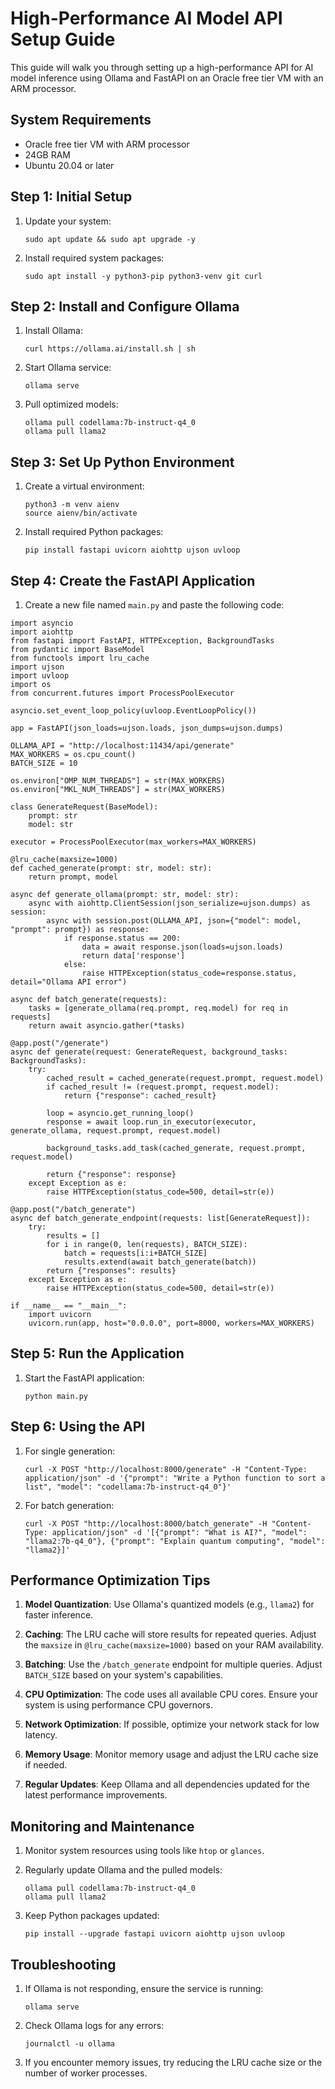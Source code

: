 
# High-Performance AI Model API Setup Guide

This guide will walk you through setting up a high-performance API for AI model inference using Ollama and FastAPI on an Oracle free tier VM with an ARM processor.

## System Requirements

- Oracle free tier VM with ARM processor
- 24GB RAM
- Ubuntu 20.04 or later

## Step 1: Initial Setup

1. Update your system:
   ```
   sudo apt update && sudo apt upgrade -y
   ```

2. Install required system packages:
   ```
   sudo apt install -y python3-pip python3-venv git curl
   ```

## Step 2: Install and Configure Ollama

1. Install Ollama:
   ```
   curl https://ollama.ai/install.sh | sh
   ```

2. Start Ollama service:
   ```
   ollama serve
   ```

3. Pull optimized models:
   ```
   ollama pull codellama:7b-instruct-q4_0
   ollama pull llama2
   ```

## Step 3: Set Up Python Environment

1. Create a virtual environment:
   ```
   python3 -m venv aienv
   source aienv/bin/activate
   ```

2. Install required Python packages:
   ```
   pip install fastapi uvicorn aiohttp ujson uvloop
   ```
## Step 4: Create the FastAPI Application

1. Create a new file named `main.py` and paste the following code:
```
import asyncio
import aiohttp
from fastapi import FastAPI, HTTPException, BackgroundTasks
from pydantic import BaseModel
from functools import lru_cache
import ujson
import uvloop
import os
from concurrent.futures import ProcessPoolExecutor

asyncio.set_event_loop_policy(uvloop.EventLoopPolicy())

app = FastAPI(json_loads=ujson.loads, json_dumps=ujson.dumps)

OLLAMA_API = "http://localhost:11434/api/generate"
MAX_WORKERS = os.cpu_count()
BATCH_SIZE = 10

os.environ["OMP_NUM_THREADS"] = str(MAX_WORKERS)
os.environ["MKL_NUM_THREADS"] = str(MAX_WORKERS)

class GenerateRequest(BaseModel):
    prompt: str
    model: str

executor = ProcessPoolExecutor(max_workers=MAX_WORKERS)

@lru_cache(maxsize=1000)
def cached_generate(prompt: str, model: str):
    return prompt, model

async def generate_ollama(prompt: str, model: str):
    async with aiohttp.ClientSession(json_serialize=ujson.dumps) as session:
        async with session.post(OLLAMA_API, json={"model": model, "prompt": prompt}) as response:
            if response.status == 200:
                data = await response.json(loads=ujson.loads)
                return data['response']
            else:
                raise HTTPException(status_code=response.status, detail="Ollama API error")

async def batch_generate(requests):
    tasks = [generate_ollama(req.prompt, req.model) for req in requests]
    return await asyncio.gather(*tasks)

@app.post("/generate")
async def generate(request: GenerateRequest, background_tasks: BackgroundTasks):
    try:
        cached_result = cached_generate(request.prompt, request.model)
        if cached_result != (request.prompt, request.model):
            return {"response": cached_result}

        loop = asyncio.get_running_loop()
        response = await loop.run_in_executor(executor, generate_ollama, request.prompt, request.model)
        
        background_tasks.add_task(cached_generate, request.prompt, request.model)
        
        return {"response": response}
    except Exception as e:
        raise HTTPException(status_code=500, detail=str(e))

@app.post("/batch_generate")
async def batch_generate_endpoint(requests: list[GenerateRequest]):
    try:
        results = []
        for i in range(0, len(requests), BATCH_SIZE):
            batch = requests[i:i+BATCH_SIZE]
            results.extend(await batch_generate(batch))
        return {"responses": results}
    except Exception as e:
        raise HTTPException(status_code=500, detail=str(e))

if __name__ == "__main__":
    import uvicorn
    uvicorn.run(app, host="0.0.0.0", port=8000, workers=MAX_WORKERS)
```

## Step 5: Run the Application

1. Start the FastAPI application:
   ```
   python main.py
   ```

## Step 6: Using the API

1. For single generation:
   ```
   curl -X POST "http://localhost:8000/generate" -H "Content-Type: application/json" -d '{"prompt": "Write a Python function to sort a list", "model": "codellama:7b-instruct-q4_0"}'
   ```

2. For batch generation:
   ```
   curl -X POST "http://localhost:8000/batch_generate" -H "Content-Type: application/json" -d '[{"prompt": "What is AI?", "model": "llama2:7b-q4_0"}, {"prompt": "Explain quantum computing", "model": "llama2}]'
   ```

## Performance Optimization Tips

1. **Model Quantization**: Use Ollama's quantized models (e.g., `llama2`) for faster inference.

2. **Caching**: The LRU cache will store results for repeated queries. Adjust the `maxsize` in `@lru_cache(maxsize=1000)` based on your RAM availability.

3. **Batching**: Use the `/batch_generate` endpoint for multiple queries. Adjust `BATCH_SIZE` based on your system's capabilities.

4. **CPU Optimization**: The code uses all available CPU cores. Ensure your system is using performance CPU governors.

5. **Network Optimization**: If possible, optimize your network stack for low latency.

6. **Memory Usage**: Monitor memory usage and adjust the LRU cache size if needed.

7. **Regular Updates**: Keep Ollama and all dependencies updated for the latest performance improvements.

## Monitoring and Maintenance

1. Monitor system resources using tools like `htop` or `glances`.

2. Regularly update Ollama and the pulled models:
   ```
   ollama pull codellama:7b-instruct-q4_0
   ollama pull llama2
   ```
3. Keep Python packages updated:
   ```
   pip install --upgrade fastapi uvicorn aiohttp ujson uvloop
   ```

## Troubleshooting

1. If Ollama is not responding, ensure the service is running:
   ```
   ollama serve
   ```

2. Check Ollama logs for any errors:
   ```
   journalctl -u ollama
   ```
   
3. If you encounter memory issues, try reducing the LRU cache size or the number of worker processes.


